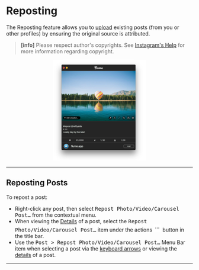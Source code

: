 # Reposting

The Reposting feature allows you to [upload](//views/upload.md) existing posts (from you or other profiles) by ensuring the original source is attributed. 

> **[info]**
> Please respect author's copyrights. See [Instagram's Help](https://help.instagram.com/126382350847838) for more information regarding copyright.

<p style="text-align: center; margin-top: 1em;"><img src="/views/assets/reposting.png" width="50%" height="50%" /></p>

------

## Reposting Posts

To repost a post:

- Right-click any post, then select <kbd>Repost Photo/Video/Carousel Post…</kbd> from the contextual menu.
- When viewing the [Details](//views/detailview.md) of a post, select the <kbd>Repost Photo/Video/Carousel Post…</kbd> item under the actions <img src="/views/assets/actions-menu.png" width="20" height="20" /> button in the title bar.
- Use the <kbd>Post > Repost Photo/Video/Carousel Post…</kbd> Menu Bar item when selecting a post via the [keyboard arrows](/misc/keyboard-shortcuts.md) or viewing the [details](/views/detailview.md) of a post.

-----
